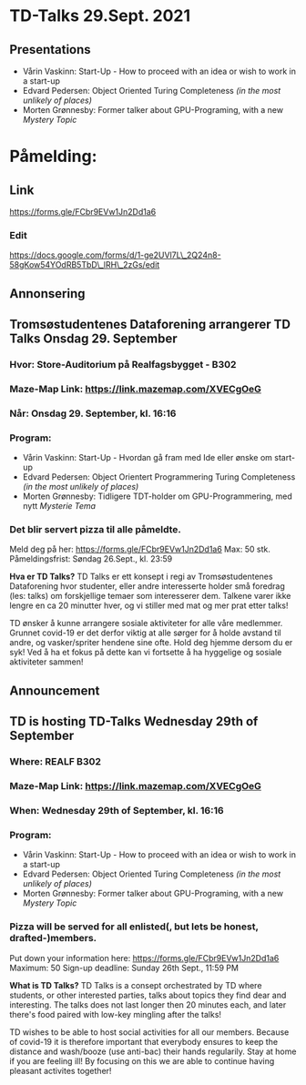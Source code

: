 
# TD-Talks 29.Sept. 2021 

## Presentations

* Vårin Vaskinn: Start-Up - How to proceed with an idea or wish to work in a start-up
* Edvard Pedersen: Object Oriented Turing Completeness *(in the most unlikely of places)*
* Morten Grønnesby: Former talker about GPU-Programing, with a new *Mystery Topic*


# Påmelding:
## Link
https://forms.gle/FCbr9EVw1Jn2Dd1a6
### Edit
https://docs.google.com/forms/d/1-ge2UVl7L\_2Q24n8-58gKow54YOdRB5TbD\_lRH\_2zGs/edit

## Annonsering
## **Tromsøstudentenes Dataforening arrangerer TD Talks Onsdag 29. September**

### Hvor: Store-Auditorium på Realfagsbygget - B302 
### Maze-Map Link: https://link.mazemap.com/XVECgOeG
### Når: Onsdag 29. September, kl. 16:16

### **Program:**
* Vårin Vaskinn: Start-Up - Hvordan gå fram med Ide eller ønske om start-up
* Edvard Pedersen: Object Orientert Programmering Turing Completeness *(in the most unlikely of places)*
* Morten Grønnesby: Tidligere TDT-holder om GPU-Programmering, med nytt *Mysterie Tema*

### **Det blir servert pizza til alle påmeldte.**
Meld deg på her: https://forms.gle/FCbr9EVw1Jn2Dd1a6
Max: 50 stk.
Påmeldingsfrist: Søndag 26.Sept., kl. 23:59

**Hva er TD Talks?**
TD Talks er ett konsept i regi av Tromsøstudentenes Dataforening hvor studenter, eller andre interesserte holder små foredrag (les: talks) om forskjellige temaer som interesserer dem. Talkene varer ikke lengre en ca 20 minutter hver, og vi stiller med mat og mer prat etter talks!

TD ønsker å kunne arrangere sosiale aktiviteter for alle våre medlemmer. Grunnet covid-19 er det derfor viktig at alle sørger for å holde avstand til andre, og vasker/spriter hendene sine ofte. Hold deg hjemme dersom du er syk!
Ved å ha et fokus på dette kan vi fortsette å ha hyggelige og sosiale aktiviteter sammen!

## Announcement
## **TD is hosting TD-Talks Wednesday 29th of September**

### Where: REALF B302 
### Maze-Map Link: https://link.mazemap.com/XVECgOeG
### When: Wednesday 29th of September, kl. 16:16

### **Program:**
* Vårin Vaskinn: Start-Up - How to proceed with an idea or wish to work in a start-up
* Edvard Pedersen: Object Oriented Turing Completeness *(in the most unlikely of places)*
* Morten Grønnesby: Former talker about GPU-Programing, with a new *Mystery Topic*

### **Pizza will be served for all enlisted(, but lets be honest, drafted-)members.**
Put down your information here: https://forms.gle/FCbr9EVw1Jn2Dd1a6
Maximum: 50
Sign-up deadline: Sunday 26th Sept., 11:59 PM

**What is TD Talks?**
TD Talks is a consept orchestrated by TD where students, or other interested parties, talks about topics they find dear and interesting. The talks does not last longer then 20 minutes each, and later there's food paired with low-key mingling after the talks! 

TD wishes to be able to host social activities for all our members. Because of covid-19 it is therefore important that everybody ensures to keep the distance and wash/booze (use anti-bac) their hands regularily. Stay at home if you are feeling ill!
By focusing on this we are able to continue having pleasant activites together!
